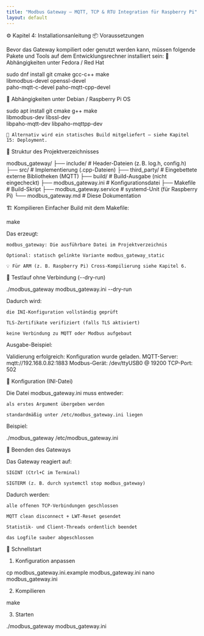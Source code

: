 ```yaml
---
title: "Modbus Gateway – MQTT, TCP & RTU Integration für Raspberry Pi"
layout: default
---
```


⚙️ Kapitel 4: Installationsanleitung
📦 Voraussetzungen

Bevor das Gateway kompiliert oder genutzt werden kann, müssen folgende Pakete und Tools auf dem Entwicklungsrechner installiert sein:
🔧 Abhängigkeiten unter Fedora / Red Hat

sudo dnf install git cmake gcc-c++ make \
    libmodbus-devel openssl-devel \
    paho-mqtt-c-devel paho-mqtt-cpp-devel

🔧 Abhängigkeiten unter Debian / Raspberry Pi OS

sudo apt install git cmake g++ make \
    libmodbus-dev libssl-dev \
    libpaho-mqtt-dev libpaho-mqttpp-dev

    📌 Alternativ wird ein statisches Build mitgeliefert – siehe Kapitel 15: Deployment.

🧱 Struktur des Projektverzeichnisses

modbus_gateway/
├── include/                  # Header-Dateien (z. B. log.h, config.h)
├── src/                      # Implementierung (.cpp-Dateien)
├── third_party/              # Eingebettete externe Bibliotheken (MQTT)
├── build/                    # Build-Ausgabe (nicht eingecheckt)
├── modbus_gateway.ini        # Konfigurationsdatei
├── Makefile                  # Build-Skript
├── modbus_gateway.service    # systemd-Unit (für Raspberry Pi)
└── modbus_gateway.md         # Diese Dokumentation

🏗️ Kompilieren
Einfacher Build mit dem Makefile:

make

Das erzeugt:

    modbus_gateway: Die ausführbare Datei im Projektverzeichnis

    Optional: statisch gelinkte Variante modbus_gateway_static

    💡 Für ARM (z. B. Raspberry Pi) Cross-Kompilierung siehe Kapitel 6.

🧪 Testlauf ohne Verbindung (--dry-run)

./modbus_gateway modbus_gateway.ini --dry-run

Dadurch wird:

    die INI-Konfiguration vollständig geprüft

    TLS-Zertifikate verifiziert (falls TLS aktiviert)

    keine Verbindung zu MQTT oder Modbus aufgebaut

Ausgabe-Beispiel:

Validierung erfolgreich: Konfiguration wurde geladen.
MQTT-Server: mqtt://192.168.0.82:1883
Modbus-Gerät: /dev/ttyUSB0 @ 19200
TCP-Port: 502

📁 Konfiguration (INI-Datei)

Die Datei modbus_gateway.ini muss entweder:

    als erstes Argument übergeben werden

    standardmäßig unter /etc/modbus_gateway.ini liegen

Beispiel:

./modbus_gateway /etc/modbus_gateway.ini

🧯 Beenden des Gateways

Das Gateway reagiert auf:

    SIGINT (Ctrl+C im Terminal)

    SIGTERM (z. B. durch systemctl stop modbus_gateway)

Dadurch werden:

    alle offenen TCP-Verbindungen geschlossen

    MQTT clean disconnect + LWT-Reset gesendet

    Statistik- und Client-Threads ordentlich beendet

    das Logfile sauber abgeschlossen

🚀 Schnellstart
1. Konfiguration anpassen

cp modbus_gateway.ini.example modbus_gateway.ini
nano modbus_gateway.ini

2. Kompilieren

make

3. Starten

./modbus_gateway modbus_gateway.ini

